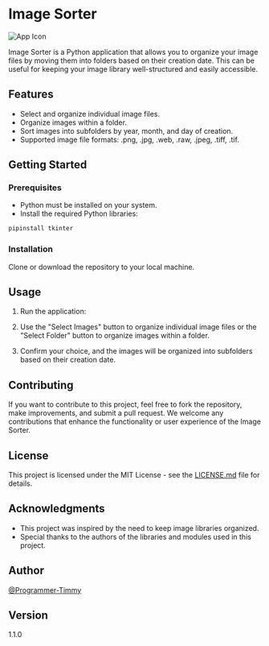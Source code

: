 # Image Sorter

![App Icon](icon.ico)

Image Sorter is a Python application that allows you to organize your image files by moving them into folders based on their creation date. This can be useful for keeping your image library well-structured and easily accessible.

## Features

- Select and organize individual image files.
- Organize images within a folder.
- Sort images into subfolders by year, month, and day of creation.
- Supported image file formats: .png, .jpg, .web, .raw, .jpeg, .tiff, .tif.

## Getting Started

### Prerequisites

- Python must be installed on your system.
- Install the required Python libraries:

```bash
pipinstall tkinter
```
### Installation

Clone or download the repository to your local machine.

## Usage

1. Run the application:

2. Use the "Select Images" button to organize individual image files or the "Select Folder" button to organize images within a folder.

3. Confirm your choice, and the images will be organized into subfolders based on their creation date.

## Contributing

If you want to contribute to this project, feel free to fork the repository, make improvements, and submit a pull request. We welcome any contributions that enhance the functionality or user experience of the Image Sorter.

## License

This project is licensed under the MIT License - see the [LICENSE.md](LICENSE.md) file for details.

## Acknowledgments

- This project was inspired by the need to keep image libraries organized.
- Special thanks to the authors of the libraries and modules used in this project.

## Author

[@Programmer-Timmy](https://github.com/Programmer-Timmy)

## Version

1.1.0
